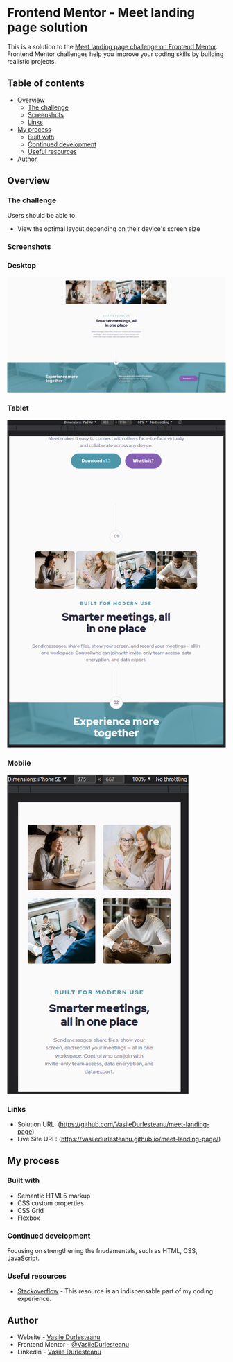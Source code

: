 # Frontend Mentor - Meet landing page solution

This is a solution to the [Meet landing page challenge on Frontend Mentor](https://www.frontendmentor.io/challenges/meet-landing-page-rbTDS6OUR). Frontend Mentor challenges help you improve your coding skills by building realistic projects. 

## Table of contents

- [Overview](#overview)
  - [The challenge](#the-challenge)
  - [Screenshots](#screenshots)
  - [Links](#links)
- [My process](#my-process)
  - [Built with](#built-with)
  - [Continued development](#continued-development)
  - [Useful resources](#useful-resources)
- [Author](#author)

## Overview

### The challenge

Users should be able to:

- View the optimal layout depending on their device's screen size

### Screenshots
### Desktop
![](./assets/desktop/desktop-screenshot.png)

### Tablet
![](./assets/tablet/tablet-screenshot.png)

### Mobile
![](./assets/mobile/mobile-screenshot.png)

### Links

- Solution URL: (https://github.com/VasileDurlesteanu/meet-landing-page)
- Live Site URL: (https://vasiledurlesteanu.github.io/meet-landing-page/)

## My process

### Built with

- Semantic HTML5 markup
- CSS custom properties
- CSS Grid
- Flexbox

### Continued development

Focusing on strengthening the fnudamentals, such as HTML, CSS, JavaScript.

### Useful resources

- [Stackoverflow](https://www.stackoverflow.com) - This resource is an indispensable part of my coding experience.

## Author

- Website - [Vasile Durlesteanu](https://github.com/VasileDurlesteanu)
- Frontend Mentor - [@VasileDurlesteanu](https://www.frontendmentor.io/profile/VasileDurlesteanu)
- Linkedin - [Vasile Durlesteanu](https://www.linkedin.com/in/vvd888/)